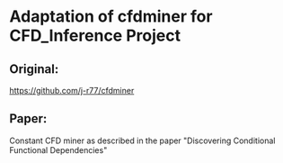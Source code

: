 # Adaptation of cfdminer for CFD_Inference Project

## Original:
https://github.com/j-r77/cfdminer

## Paper:

Constant CFD miner as described in the paper "Discovering Conditional Functional Dependencies"


